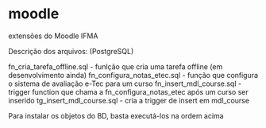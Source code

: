 moodle
======

extensões do Moodle IFMA

Descrição dos arquivos:  (PostgreSQL)

fn_cria_tarefa_offline.sql - funlção que cria uma tarefa offline (em desenvolvimento ainda)
fn_configura_notas_etec.sql - função que configura o sistema de avaliação e-Tec para um curso
fn_insert_mdl_course.sql - trigger function que chama a fn_configura_notas_etec após um curso ser inserido
tg_insert_mdl_course.sql - cria a trigger de insert em mdl_course

Para instalar os objetos do BD, basta executá-los na ordem acima
